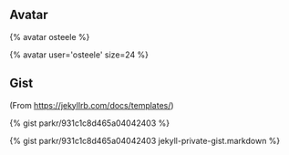 ---
---

## Avatar

{% avatar osteele %}

{% avatar user='osteele' size=24 %}

## Gist

(From <https://jekyllrb.com/docs/templates/>)

{% gist parkr/931c1c8d465a04042403 %}

{% gist parkr/931c1c8d465a04042403 jekyll-private-gist.markdown %}
